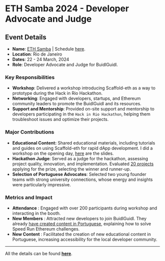 # ETH Samba 2024 - Developer Advocate and Judge

## **Event Details**

- **Name**: [ETH Samba](https://ethsamba.org/) | Schedule [here](https://docs.google.com/spreadsheets/d/1eHqDc9NM-vwfg4sIv0CQQRuUzGhZ-cqcz6bN0GlXtno/edit#gid=1662554692).
- **Location**: Rio de Janeiro
- **Dates**: 22 - 24 March, 2024
- **Role**: Developer Advocate and Judge for BuidlGuidl.

### **Key Responsibilities**

- **Workshop**: Delivered a workshop introducing Scaffold-eth as a way to prototype during the Hack in Rio Hackathon.
- **Networking**: Engaged with developers, startups, and Ethereum community leaders to promote the BuidlGuidl and its resources.
- **Support and Mentorship**: Provided on-site support and mentorship to developers participating in the `Hack in Rio Hackathon`, helping them troubleshoot issues and optimize their projects.

### **Major Contributions**

- ****Educational Content**:** Shared educational materials, including tutorials and guides on using Scaffold-eth for rapid dApp development. I did a workshop on the opening day, [here](https://docs.google.com/presentation/d/18wdcZBZZn5lDlL9xWWhQmuNMx7iydGud5QZJHayoUUM/edit#slide=id.g2b62eb84e45_0_0) are the slides.
- **Hackathon Judge**: Served as a judge for the hackathon, assessing project quality, innovation, and implementation. Evaluated [20 projects](https://docs.google.com/spreadsheets/d/1O1oclo2F54vERyZ_yiM5IMaY4M582a7fc0NXDb_cFFo/edit#gid=2008180209) applying for the prize, selecting the winner and runner-up.
- **Selection of Portuguese Advocates**: Selected two young founder teams with strong university connections, whose energy and insights were particularly impressive.

### **Metrics and Impact**

* **Attendance** : Engaged with over 200 participants during workshop and interacting in the booth.
* **New Members** : Attracted new developers to join BuidlGuidl. They already [have created content in Portuguese](https://www.notion.so/ETH-Samba-Mar-22-24-2024-d655cf226bba4b32b27789b452914e0f?pvs=21), explaining how to solve Speed Run Ethereum challenges.
* **New Content** : Facilitated the creation of new educational content in Portuguese, increasing accessibility for the local developer community.

---

All the details can be found **[here](https://juandaveth.notion.site/ETH-Samba-Mar-22-24-2024-d655cf226bba4b32b27789b452914e0f?pvs=4)**.
